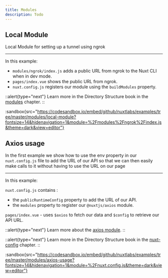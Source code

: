 ```yaml
---
title: Modules
description: Todo
---
```


## Local Module

Local Module for setting up a tunnel using ngrok

---

In this example:

- `modules/ngrok/index.js` adds a public URL from ngrok to the Nuxt CLI when in dev mode.
- `pages/index.vue` shows the public URL from ngrok.
- `nuxt.config.js` registers our module using the `buildModules` property.

::alert{type="next"}
Learn more in the Directory Structure book in the [modules](/docs/directory-structure/modules) chapter.
::

:sandbox{src="https://codesandbox.io/embed/github/nuxtlabs/examples/tree/master/modules/local-module?fontsize=14&hidenavigation=1&module=%2Fmodules%2Fngrok%2Findex.js&theme=dark&view=editor"}

## Axios usage

In the first example we show how to use the env property in our `nuxt.config.js` file to add the URL of our API so that we can then easily make calls to it without having to use the URL on our page

---

In this example:

`nuxt.config.js` contains :

- the `publicRuntimeConfig` property to add the URL of our API.
- the `modules` property to register our `@nuxtjs/axios` module.

`pages/index.vue` - uses `$axios` to fetch our data and `$config` to retrieve our API URL.

::alert{type="next"}
Learn more about the [axios module](https://axios.nuxtjs.org/).
::

::alert{type="next"}
Learn more in the Directory Structure book in the [nuxt-config](/docs/directory-structure/nuxt-config) chapter.
::

:sandbox{src="https://codesandbox.io/embed/github/nuxtlabs/examples/tree/master/modules/axios-usage?fontsize=14&hidenavigation=1&module=%2Fnuxt.config.js&theme=dark&view=editor"}
